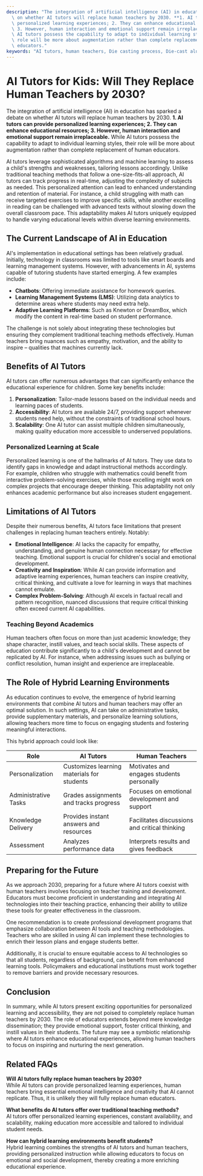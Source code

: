 ```yaml
---
description: "The integration of artificial intelligence (AI) in education has sparked a debate\
  \ on whether AI tutors will replace human teachers by 2030. **1. AI tutors can provide\
  \ personalized learning experiences; 2. They can enhance educational resources;\
  \ 3. However, human interaction and emotional support remain irreplaceable.** While\
  \ AI tutors possess the capability to adapt to individual learning styles, their\
  \ role will be more about augmentation rather than complete replacement of human\
  \ educators."
keywords: "AI tutors, human teachers, Die casting process, Die-cast aluminum"
---
```

# AI Tutors for Kids: Will They Replace Human Teachers by 2030?

The integration of artificial intelligence (AI) in education has sparked a debate on whether AI tutors will replace human teachers by 2030. **1. AI tutors can provide personalized learning experiences; 2. They can enhance educational resources; 3. However, human interaction and emotional support remain irreplaceable.** While AI tutors possess the capability to adapt to individual learning styles, their role will be more about augmentation rather than complete replacement of human educators.

AI tutors leverage sophisticated algorithms and machine learning to assess a child's strengths and weaknesses, tailoring lessons accordingly. Unlike traditional teaching methods that follow a one-size-fits-all approach, AI tutors can track progress in real-time, adjusting the complexity of subjects as needed. This personalized attention can lead to enhanced understanding and retention of material. For instance, a child struggling with math can receive targeted exercises to improve specific skills, while another excelling in reading can be challenged with advanced texts without slowing down the overall classroom pace. This adaptability makes AI tutors uniquely equipped to handle varying educational levels within diverse learning environments.

## The Current Landscape of AI in Education

AI's implementation in educational settings has been relatively gradual. Initially, technology in classrooms was limited to tools like smart boards and learning management systems. However, with advancements in AI, systems capable of tutoring students have started emerging. A few examples include:

- **Chatbots**: Offering immediate assistance for homework queries.
- **Learning Management Systems (LMS)**: Utilizing data analytics to determine areas where students may need extra help.
- **Adaptive Learning Platforms**: Such as Knewton or DreamBox, which modify the content in real-time based on student performance.

The challenge is not solely about integrating these technologies but ensuring they complement traditional teaching methods effectively. Human teachers bring nuances such as empathy, motivation, and the ability to inspire – qualities that machines currently lack.

## Benefits of AI Tutors

AI tutors can offer numerous advantages that can significantly enhance the educational experience for children. Some key benefits include:

1. **Personalization**: Tailor-made lessons based on the individual needs and learning paces of students.
2. **Accessibility**: AI tutors are available 24/7, providing support whenever students need help, without the constraints of traditional school hours.
3. **Scalability**: One AI tutor can assist multiple children simultaneously, making quality education more accessible to underserved populations.

### Personalized Learning at Scale

Personalized learning is one of the hallmarks of AI tutors. They use data to identify gaps in knowledge and adapt instructional methods accordingly. For example, children who struggle with mathematics could benefit from interactive problem-solving exercises, while those excelling might work on complex projects that encourage deeper thinking. This adaptability not only enhances academic performance but also increases student engagement.

## Limitations of AI Tutors

Despite their numerous benefits, AI tutors face limitations that present challenges in replacing human teachers entirely. Notably:

- **Emotional Intelligence**: AI lacks the capacity for empathy, understanding, and genuine human connection necessary for effective teaching. Emotional support is crucial for children's social and emotional development.
- **Creativity and Inspiration**: While AI can provide information and adaptive learning experiences, human teachers can inspire creativity, critical thinking, and cultivate a love for learning in ways that machines cannot emulate.
- **Complex Problem-Solving**: Although AI excels in factual recall and pattern recognition, nuanced discussions that require critical thinking often exceed current AI capabilities.

### Teaching Beyond Academics

Human teachers often focus on more than just academic knowledge; they shape character, instill values, and teach social skills. These aspects of education contribute significantly to a child's development and cannot be replicated by AI. For instance, when addressing issues such as bullying or conflict resolution, human insight and experience are irreplaceable.

## The Role of Hybrid Learning Environments

As education continues to evolve, the emergence of hybrid learning environments that combine AI tutors and human teachers may offer an optimal solution. In such settings, AI can take on administrative tasks, provide supplementary materials, and personalize learning solutions, allowing teachers more time to focus on engaging students and fostering meaningful interactions.

This hybrid approach could look like:

| **Role**               | **AI Tutors**                                 | **Human Teachers**                          |
|------------------------|----------------------------------------------|--------------------------------------------|
| Personalization        | Customizes learning materials for students   | Motivates and engages students personally  |
| Administrative Tasks   | Grades assignments and tracks progress       | Focuses on emotional development and support|
| Knowledge Delivery      | Provides instant answers and resources       | Facilitates discussions and critical thinking|
| Assessment             | Analyzes performance data                    | Interprets results and gives feedback      |

## Preparing for the Future

As we approach 2030, preparing for a future where AI tutors coexist with human teachers involves focusing on teacher training and development. Educators must become proficient in understanding and integrating AI technologies into their teaching practice, enhancing their ability to utilize these tools for greater effectiveness in the classroom.

One recommendation is to create professional development programs that emphasize collaboration between AI tools and teaching methodologies. Teachers who are skilled in using AI can implement these technologies to enrich their lesson plans and engage students better.

Additionally, it is crucial to ensure equitable access to AI technologies so that all students, regardless of background, can benefit from enhanced learning tools. Policymakers and educational institutions must work together to remove barriers and provide necessary resources.

## Conclusion

In summary, while AI tutors present exciting opportunities for personalized learning and accessibility, they are not poised to completely replace human teachers by 2030. The role of educators extends beyond mere knowledge dissemination; they provide emotional support, foster critical thinking, and instill values in their students. The future may see a symbiotic relationship where AI tutors enhance educational experiences, allowing human teachers to focus on inspiring and nurturing the next generation.

## Related FAQs

**Will AI tutors fully replace human teachers by 2030?**  
While AI tutors can provide personalized learning experiences, human teachers bring essential emotional intelligence and creativity that AI cannot replicate. Thus, it is unlikely they will fully replace human educators.

**What benefits do AI tutors offer over traditional teaching methods?**  
AI tutors offer personalized learning experiences, constant availability, and scalability, making education more accessible and tailored to individual student needs.

**How can hybrid learning environments benefit students?**  
Hybrid learning combines the strengths of AI tutors and human teachers, providing personalized instruction while allowing educators to focus on emotional and social development, thereby creating a more enriching educational experience.
